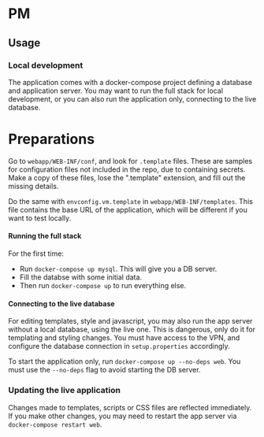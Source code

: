# PM

## Usage

### Local development

The application comes with a docker-compose project defining a database and application server. You may want to run the full stack for local development, or you can also run the application only, connecting to the live database.

# Preparations

Go to `webapp/WEB-INF/conf`, and look for `.template` files. These are samples for configuration files not included in the repo, due to containing secrets.
Make a copy of these files, lose the ".template" extension, and fill out the missing details.

Do the same with `envconfig.vm.template` in `webapp/WEB-INF/templates`. This file contains the base URL of the application, which will be different if you want to test locally.

#### Running the full stack

For the first time:

- Run `docker-compose up mysql`. This will give you a DB server.
- Fill the databse with some initial data.
- Then run `docker-compose up` to run everything else.

#### Connecting to the live database

For editing templates, style and javascript, you may also run the app server without a local database, using the live one. This is dangerous, only do it for templating and styling changes. You must have access to the VPN, and configure the database connection in `setup.properties` accordingly.

To start the application only, run `docker-compose up --no-deps web`. You must use the `--no-deps` flag to avoid starting the DB server.

### Updating the live application

Changes made to templates, scripts or CSS files are reflected immediately. If you make other changes, you may need to restart the app server via `docker-compose restart web`.
